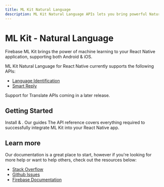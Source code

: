 ```yaml
---
title: ML Kit Natural Language
description: ML Kit Natural Language APIs lets you bring powerful Natural Language machine learning features into your React Native app.
---
```


# ML Kit - Natural Language

Firebase ML Kit brings the power of machine learning to your React Native application, supporting both Android & iOS.

<Youtube id="ejrn_JHksws" />

ML Kit Natural Language for React Native currently supports the following APIs:

- [Language Identification](https://firebase.google.com/docs/ml-kit/identify-languages)
- [Smart Reply](https://firebase.google.com/docs/ml-kit/generate-smart-replies)

Support for Translate APIs coming in a later release.

## Getting Started

<Grid>
	<Block
		icon="build"
		color="#ffc107"
		title="Quick Start"
		to="/quick-start"
	>
    Install & .
	</Block>
	<Block
		icon="school"
		color="#4CAF50"
		title="Guides"
		version={false}
		to="/guides?tags=mlkit"
	>
	  Our guides 
	</Block>
  <Block
		icon="layers"
		color="#03A9F4"
		title="Reference"
		to="/reference"
	>
    The API reference covers everything required to successfully integrate ML Kit into your React Native app.
	</Block>
</Grid>

## Learn more

Our documentation is a great place to start, however if you're looking for more help or want to help others,
check out the resources below:

- [Stack Overflow](https://stackoverflow.com/questions/tagged/react-native-firebase-mlkit)
- [Github Issues](https://github.com/invertase/react-native-firebase/issues?utf8=%E2%9C%93&q=is%3Aissue+sort%3Aupdated-desc+label%3Amlkit+)
- [Firebase Documentation](https://firebase.google.com/docs/perf-mon?utm_source=invertase&utm_medium=react-native-firebase&utm_campaign=mlkit)
